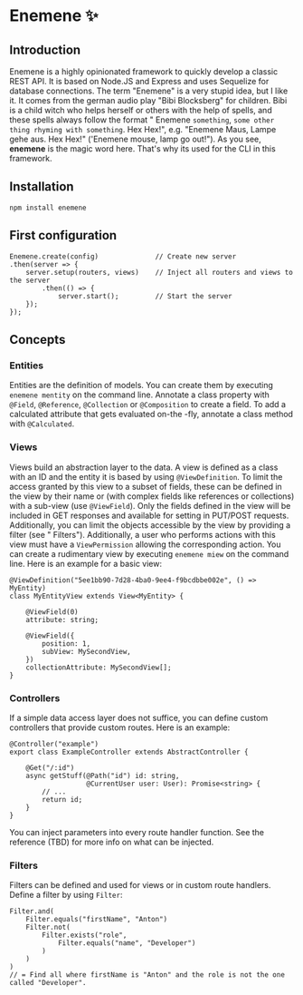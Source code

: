 # Enemene ✨

## Introduction

Enemene is a highly opinionated framework to quickly develop a classic REST API. It is based on Node.JS and Express and uses Sequelize for
database connections. The term "Enemene" is a very stupid idea, but I like it. It comes from the german audio play "Bibi Blocksberg" for
children. Bibi is a child witch who helps herself or others with the help of spells, and these spells always follow the format "
Enemene `something`, `some other thing rhyming with something`. Hex Hex!", e.g. "Enemene Maus, Lampe gehe aus. Hex Hex!" ('Enemene mouse,
lamp go out!"). As you see, **enemene** is the magic word here. That's why its used for the CLI in this framework.

## Installation

````
npm install enemene
````

## First configuration

````
Enemene.create(config)              // Create new server
.then(server => {
    server.setup(routers, views)    // Inject all routers and views to the server
        .then(() => {
            server.start();         // Start the server
    });
});
````

## Concepts

### Entities

Entities are the definition of models. You can create them by executing `enemene mentity` on the command line. Annotate a class property
with `@Field`, `@Reference`, `@Collection` or `@Composition` to create a field. To add a calculated attribute that gets evaluated on-the
-fly, annotate a class method with `@Calculated`.

### Views

Views build an abstraction layer to the data. A view is defined as a class with an ID and the entity it is based by using `@ViewDefinition`.
To limit the access granted by this view to a subset of fields, these can be defined in the view by their name or (with complex fields like
references or collections) with a sub-view (use `@ViewField`). Only the fields defined in the view will be included in GET responses and
available for setting in PUT/POST requests. Additionally, you can limit the objects accessible by the view by providing a filter (see "
Filters"). Additionally, a user who performs actions with this view must have a `ViewPermission` allowing the corresponding action. You can
create a rudimentary view by executing `enemene miew` on the command line. Here is an example for a basic view:

````
@ViewDefinition("5ee1bb90-7d28-4ba0-9ee4-f9bcdbbe002e", () => MyEntity)
class MyEntityView extends View<MyEntity> {

    @ViewField(0)
    attribute: string;
    
    @ViewField({
        position: 1,
        subView: MySecondView,
    })
    collectionAttribute: MySecondView[];
} 
````

### Controllers

If a simple data access layer does not suffice, you can define custom controllers that provide custom routes. Here is an example:

````
@Controller("example")
export class ExampleController extends AbstractController {

    @Get("/:id")
    async getStuff(@Path("id") id: string, 
                   @CurrentUser user: User): Promise<string> {
        // ...
        return id;
    }
}
````

You can inject parameters into every route handler function. See the reference (TBD) for more info on what can be injected.

### Filters

Filters can be defined and used for views or in custom route handlers. Define a filter by using `Filter`:

````
Filter.and(
    Filter.equals("firstName", "Anton")
    Filter.not(
        Filter.exists("role", 
            Filter.equals("name", "Developer")
        )
    )
)
// = Find all where firstName is "Anton" and the role is not the one called "Developer". 
````
